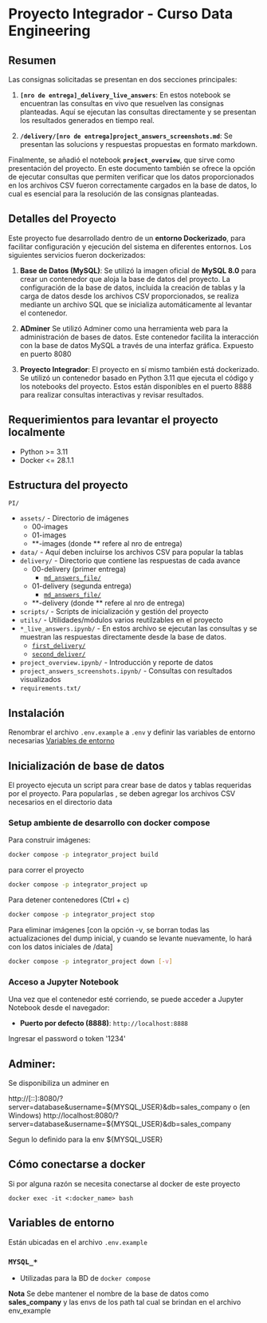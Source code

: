 # Proyecto Integrador - Curso Data Engineering

## Resumen

Las consignas solicitadas se presentan en dos secciones principales:

1. **`[nro de entrega]_delivery_live_answers`**: En estos notebook se encuentran las consultas en vivo que resuelven las consignas planteadas. Aquí se ejecutan las consultas directamente y se presentan los resultados generados en tiempo real.
  
2. **`/delivery/[nro de entrega]project_answers_screenshots.md`**: Se presentan las solucions y respuestas propuestas en formato markdown.

Finalmente, se añadió el notebook **`project_overview`**, que sirve como presentación del proyecto. En este documento también se ofrece la opción de ejecutar consultas que permiten verificar que los datos proporcionados en los archivos CSV fueron correctamente cargados en la base de datos, lo cual es esencial para la resolución de las consignas planteadas.

## Detalles del Proyecto

Este proyecto fue desarrollado dentro de un **entorno Dockerizado**, para facilitar configuración y ejecución del sistema en diferentes entornos. Los siguientes servicios fueron dockerizados:

1. **Base de Datos (MySQL)**: 
   Se utilizó la imagen oficial de **MySQL 8.0** para crear un contenedor que aloja la base de datos del proyecto. La configuración de la base de datos, incluida la creación de tablas y la carga de datos desde los archivos CSV proporcionados, se realiza mediante un archivo SQL que se inicializa automáticamente al levantar el contenedor.

2. **ADminer** Se utilizó Adminer como una herramienta web para la administración de bases de datos. Este contenedor facilita la interacción con la base de datos MySQL a través de una interfaz gráfica. Expuesto en puerto 8080

3. **Proyecto Integrador**:
El proyecto en sí mismo también está dockerizado. Se utilizó un contenedor basado en Python 3.11 que ejecuta el código y los notebooks del proyecto. Estos están disponibles en el puerto 8888 para realizar consultas interactivas y revisar  resultados.

## Requerimientos para levantar el proyecto localmente

- Python >= 3.11
- Docker <= 28.1.1

## Estructura del proyecto

`PI/`
- `assets/` - Directorio de imágenes
   - 00-images
   - 01-images
   - **-images (donde ** refere al nro de entrega)
 - `data/` - Aquí deben incluirse los archivos CSV para popular la tablas
 - `delivery/` - Directorio que contiene las respuestas de cada avance
   - 00-delivery (primer entrega)
      - [`md_answers_file/`](./app/PI/delivery/00-first-delivery/project_answers_screenshots.md)
   - 01-delivery (segunda entrega)
      - [`md_answers_file/`](./app/PI/delivery/01-second-delivery/project_answers_screenshots.md)
   - **-delivery (donde ** refere al nro de entrega)
 - `scripts/` - Scripts de inicialización y gestión del proyecto
 - `utils/` - Utilidades/módulos varios reutilzables en el proyecto
 - `*_live_answers.ipynb/` - En estos archivo se ejecutan las consultas y se muestran las respuestas directamente desde la base de datos. 
   - [`first_delivery/`](./app/PI/1st_delivery_live_answers.ipynb)
   - [`second_deliver/`](./app/PI/2nd_delivery_live_answers.ipynb)
 - `project_overview.ipynb/` - Introducción y reporte de datos
 - `project_answers_screenshots.ipynb/` - Consultas con resultados visualizados
 - `requirements.txt/` 


## Instalación

Renombrar el archivo `.env.example` a `.env` y definir las variables de entorno necesarias [Variables de entorno](#variables-de-entorno)


## Inicialización de base de datos 

El proyecto ejecuta un script para crear base de datos y tablas requeridas por el proyecto. Para popularlas , se deben agregar los archivos CSV necesarios en el directorio data

### Setup ambiente de desarrollo con docker compose

Para construir imágenes:
```bash
docker compose -p integrator_project build
```

para correr el proyecto
```bash
docker compose -p integrator_project up
```

Para detener contenedores (Ctrl + c)
```bash
docker compose -p integrator_project stop
```

Para eliminar imágenes [con la opción -v, se borran todas las actualizaciones del dump inicial, y cuando se levante nuevamente, lo hará con los datos iniciales de /data]
```bash
docker compose -p integrator_project down [-v]
```

###  Acceso a Jupyter Notebook

Una vez que el contenedor esté corriendo, se puede acceder a Jupyter Notebook desde el navegador:

- **Puerto por defecto (8888)**: `http://localhost:8888`

Ingresar el password o token '1234'

## Adminer:

Se disponibiliza un adminer en 

http://[::]:8080/?server=database&username=${MYSQL_USER}&db=sales_company
o (en Windows)
http://localhost:8080/?server=database&username=${MYSQL_USER}&db=sales_company

Segun lo definido para la env ${MYSQL_USER} 

## Cómo conectarse a docker

Si por alguna razón se necesita conectarse al docker de este proyecto

``docker exec -it <:docker_name> bash``

## Variables de entorno

Están ubicadas en el archivo `.env.example`

### `MYSQL_*`
- Utilizadas para la BD de `docker compose`

**Nota** Se debe mantener el nombre de la base de datos como __sales_company__ y las envs de los path tal cual se brindan en el archivo env_example
